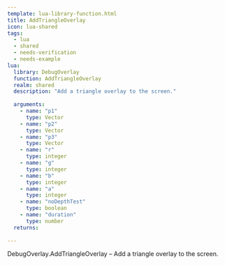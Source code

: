 ```yaml
---
template: lua-library-function.html
title: AddTriangleOverlay
icon: lua-shared
tags:
  - lua
  - shared
  - needs-verification
  - needs-example
lua:
  library: DebugOverlay
  function: AddTriangleOverlay
  realm: shared
  description: "Add a triangle overlay to the screen."
  
  arguments:
    - name: "p1"
      type: Vector
    - name: "p2"
      type: Vector
    - name: "p3"
      type: Vector
    - name: "r"
      type: integer
    - name: "g"
      type: integer
    - name: "b"
      type: integer
    - name: "a"
      type: integer
    - name: "noDepthTest"
      type: boolean
    - name: "duration"
      type: number
  returns:
    
---
```


<div class="lua__search__keywords">
DebugOverlay.AddTriangleOverlay &#x2013; Add a triangle overlay to the screen.
</div>
